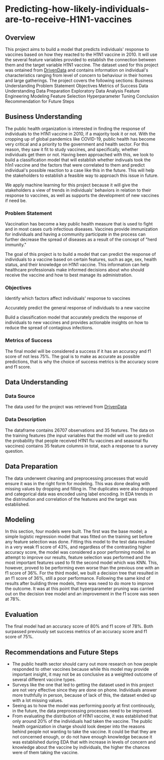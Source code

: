 # Predicting-how-likely-individuals-are-to-receive-H1N1-vaccines
## Overview
This project aims to build a model that predicts individuals' response to vaccines based on how they reacted to the H1N1 vaccine in 2010. It will use the several feature variables provided to establish the connection between them and the target variable H1N1 vaccine. The dataset used for this project was ontained from [DrivenData](https://www.drivendata.org/competitions/66/flu-shot-learning/page/210/) and contains information on individual's characteristics ranging from level of concern to behaviour in their homes and large gatherings.
The project covers the following sections:
Business Understanding
Problem Statement
Objectives
Metrics of Success
Data Understanding
Data Preparation
Exploratory Data Analysis
Feature Engineering
Modeling
Feature Selection
Hyperparameter Tuning
Conclusion
Recommendation for Future Steps
## Business Understanding
The public health organization is interested in finding the response of individuals to the H1N1 vaccine in 2010, if a majority took it or not. With the cropping up of global pandemics like COVID-19, public health has become very critical and a priority to the government and health sector. For this reason, they saw it fit to study vaccines, and specifically, whether individuals get them or not. Having been approached with this, we look to build a classification model that will establish whether indivuals took the h1n1 vaccine and the factors that were correlated to them and predict individual's possible reaction to a case like this in the future. This will help the stakeholders to establish a feasible way to approach this issue in future.

We apply machine learning for this project because it will give the stakeholders a view of trends in individuals' behaviors in relation to their response to vaccines, as well as supports the development of new vaccines if need be.
### Problem Statement
Vaccination has become a key public health measure that is used to fight and in most cases curb infectious diseases. Vaccines provide immunization for individuals and having a community participate in the process can further decrease the spread of diseases as a result of the concept of "herd immunity."

The goal of this project is to build a model that can predict the response of individuals to a vaccine based on certain features, such as age, sex, health status, and their knowledge on H1N1 vaccine. This information can help healthcare professionals make informed decisions about who should receive the vaccine and how to best manage its administration.

### Objectives
Identify which factors affect individuals' response to vaccines

Accurately predict the general response of individuals to a new vaccine

Build a classification model that accurately predicts the response of individuals to new vaccines and provides actionable insights on how to reduce the spread of contagious infections.
### Metrics of Success
The final model will be considered a success if it has an accuracy and f1 score of not less 75%. The goal is to make as accurate as possible predictions, that is why the choice of success metrics is the accuracy score and f1 score.
## Data Understanding
### Data Source
The data used for the project was retrieved from [DrivenData](https://www.drivendata.org/competitions/66/flu-shot-learning/page/210/)
### Data Description
The dataframe contains 26707 observations and 35 features. The data on the training features (the input variables that the model will use to predict the probability that people received H1N1 flu vaccines and seasonal flu vaccines) contains 35 feature columns in total, each a response to a survey question.
## Data Preparation
The data underwent cleaning and preprocessing processes that would ensure it was in the right form for modeling. This was done dealing with missing values by dropping and filling in. The duplicates were also dropped and categorical data was encoded using label encoding. In EDA trends in the distrinution and correlation of the features and the target was established.
## Modeling
In this section, four models were built. The first was the base model; a simple logistic regression model that was fitted on the training set before any feature selection was done. Fitting this model to the test data resulted in a very weak f1 score of 43%, and regardless of the contrasting higher accuracy score, the model was considered a poor performing model. In an attempt to improve our results, feature selection was performed and the most important features used to fit the second model which was KNN. This, however, proved to be performing even worse than the previous one with an f1 score of 36%. For the third model, we built a decision tree that resulted in an f1 score of 36%, still a poor performance. Following the same kind of results after building three models, there was need to do more to improve the outcome. It was at this point that hyperparameter pruning was carried out on the decision tree model and an improvement in the f1 score was seen at 78%.
## Evaluation
The final model had an accuracy score of 80% and f1 score of 78%. Both surpassed previously set success metrics of an accuracy score and f1 score of 75%.
## Recommendations and Future Steps
* The public health sector should carry out more research on how people responded to other vaccines because while this model may provide important insight, it may not be as conclusive as a weighted outcome of several different vaccine types.
* Surveys like the one that led to getting the dataset used in this project are not very effective since they are done on phone. Individuals answer more truthfully in person, because of lack of this, the dataset ended up with a lot missing values.
* Seeing as to how the model was performing poorly at first continously, in the future, the data preprocessing processes need to be improved.
* From evaluating the distribution of H1N1 vaccine, it was established that only around 20% of the individuals had taken the vaccine. The public health organization in charge should look deeper into the reasons behind people not wanting to take the vaccine. It could be that they are not concerned enough, or do not have enough knowledge because it was established during EDA that with increase in levels of concern and knowledge about the vaccine by individuals, the higher the chances were of them taking the vaccine.
